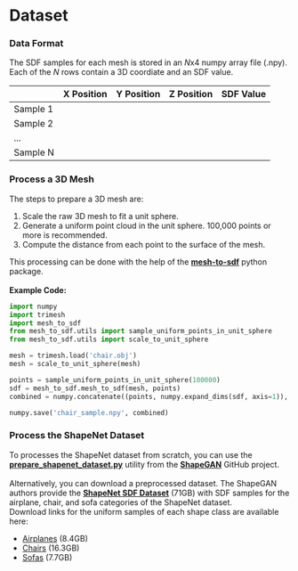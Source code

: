 # Dataset

### Data Format
The SDF samples for each mesh is stored in an *N*x4 numpy array file (.npy).<br>
Each of the *N* rows contain a 3D coordiate and an SDF value.

|           | X Position | Y Position | Z Position | SDF Value  |
| --------- | ---------- | ---------- | ---------- | ---------- |
| Sample 1  |            |            |            |            |
| Sample 2  |            |            |            |            |
| ...       |            |            |            |            |
| Sample N  |            |            |            |            |


### Process a 3D Mesh
The steps to prepare a 3D mesh are:
1. Scale the raw 3D mesh to fit a unit sphere.
2. Generate a uniform point cloud in the unit sphere. 100,000 points or more is recommended.
3. Compute the distance from each point to the surface of the mesh.

This processing can be done with the help of the **[mesh-to-sdf](https://pypi.org/project/mesh-to-sdf/)** python package.<br>
<br>
**Example Code:**
```python
import numpy
import trimesh
import mesh_to_sdf
from mesh_to_sdf.utils import sample_uniform_points_in_unit_sphere
from mesh_to_sdf.utils import scale_to_unit_sphere

mesh = trimesh.load('chair.obj')
mesh = scale_to_unit_sphere(mesh)

points = sample_uniform_points_in_unit_sphere(100000)
sdf = mesh_to_sdf.mesh_to_sdf(mesh, points)
combined = numpy.concatenate((points, numpy.expand_dims(sdf, axis=1)), 1)

numpy.save('chair_sample.npy', combined)
```


### Process the ShapeNet Dataset
To processes the ShapeNet dataset from scratch, you can use the **[prepare_shapenet_dataset.py](https://github.com/marian42/shapegan/blob/master/prepare_shapenet_dataset.py)** utility from the **[ShapeGAN](https://github.com/marian42/shapegan)** GitHub project.<br>
<br>
Alternatively, you can download a preprocessed dataset. The ShapeGAN authors provide the **[ShapeNet SDF Dataset](https://ls7-data.cs.tu-dortmund.de/shape_net/ShapeNet_SDF.tar.gz)** (71GB) with SDF samples for the airplane, chair, and sofa categories of the ShapeNet dataset.<br>
Download links for the uniform samples of each shape class are available here:
* [Airplanes](https://huggingface.co/datasets/AlexWolski/ShapeNet-SDF-Uniform/resolve/main/airplanes.zip) (8.4GB)
* [Chairs](https://huggingface.co/datasets/AlexWolski/ShapeNet-SDF-Uniform/resolve/main/chairs.zip) (16.3GB)
* [Sofas](https://huggingface.co/datasets/AlexWolski/ShapeNet-SDF-Uniform/resolve/main/sofas.zip) (7.7GB)